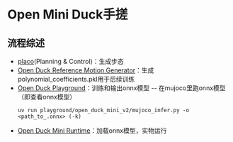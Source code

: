 # Open Mini Duck手搓

## 流程综述
 - [placo](https://github.com/Rhoban/placo)(Planning & Control)：生成步态
 - [Open Duck Reference Motion Generator](https://github.com/apirrone/Open_Duck_reference_motion_generator)：生成polynomial_coefficients.pkl用于后续训练
 - [Open Duck Playground](https://github.com/apirrone/Open_Duck_Playground)：训练和输出onnx模型
	-- 在mujoco里跑onnx模型（即查看onnx模型）
	```
	uv run playground/open_duck_mini_v2/mujoco_infer.py -o <path_to_.onnx> (-k)
	```
 - [Open Duck Mini Runtime](https://github.com/apirrone/Open_Duck_Mini_Runtime)：加载onnx模型，实物运行